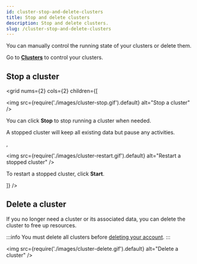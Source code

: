 ```yaml
---
id: cluster-stop-and-delete-clusters
title: Stop and delete clusters
description: Stop and delete clusters.
slug: /cluster-stop-and-delete-clusters
---
```


You can manually control the running state of your clusters or delete them.

Go to [**Clusters**](https://risingwave-cloud.com/clusters/) to control your clusters.


## Stop a cluster

<grid
nums={2}
cols={2}
children={[

<div>

<img
  src={require('./images/cluster-stop.gif').default}
  alt="Stop a cluster"
/>

You can click **Stop** to stop running a cluster when needed.

A stopped cluster will keep all existing data but pause any activities.
</div>,

<div>

<img
  src={require('./images/cluster-restart.gif').default}
  alt="Restart a stopped cluster"
/>

To restart a stopped cluster, click **Start**.

</div>
]}
/>

## Delete a cluster

If you no longer need a cluster or its associated data, you can delete the cluster to free up resources.

:::info
You must delete all clusters before [deleting your account](/cloud/account-manage-your-account/?task=delete-account).
:::

<img
  src={require('./images/cluster-delete.gif').default}
  alt="Delete a cluster"
/>